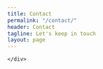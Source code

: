 ```yaml
---
title: Contact
permalink: "/contact/"
header: Contact
tagline: Let's keep in touch
layout: page
---
```


<section class="row" id="">
    <div class="col-md-10 col-md-offset-1">
        
    </div>
</section>
